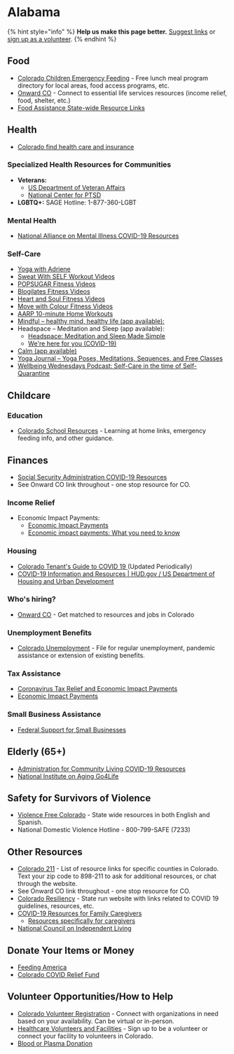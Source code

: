 # Alabama





{% hint style="info" %}
**Help us make this page better.** [Suggest links](https://forms.gle/ykTSst9uoWceo5fn8%20) or [sign up as a volunteer](https://forms.gle/8z7yuJyz1m76y4Hi8).
{% endhint %}

## Food

* [Colorado Children Emergency Feeding](http://www.cde.state.co.us/nutrition/nutriemergencyfeeding) - Free lunch meal program directory for local areas, food access programs, etc.
* [Onward CO](https://onwardco.org/) - Connect to essential life services resources \(income relief, food, shelter, etc.\)
* [Food Assistance State-wide Resource Links](https://www.colorado.gov/pacific/cdhs/colorado-food-assistance-and-covid-19)

## Health

* [Colorado find health care and insurance](https://www.colorado.gov/pacific/cdphe/categories/services-and-information/health/find-health-care-and-health-insurance)

### Specialized Health Resources for Communities

* **Veterans:**
  * [US Department of Veteran Affairs](https://www.publichealth.va.gov/n-coronavirus/)
  * [National Center for PTSD](https://www.ptsd.va.gov/covid/index.asp)
* **LGBTQ+:** SAGE Hotline: 1-877-360-LGBT

### Mental Health

* [National Alliance on Mental Illness COVID-19 Resources](https://www.nami.org/getattachment/About-NAMI/NAMI-News/2020/NAMI-Updates-on-the-Coronavirus/COVID-19-Updated-Guide-1.pdf?lang=en-US/)

### Self-Care

* [Yoga with Adriene](https://yogawithadriene.com/)
* [Sweat With SELF Workout Videos](https://www.youtube.com/playlist?list=PL7Ax6CP9_hgPjjCrA9zNH9ebuvgJ1riXd)
* [POPSUGAR Fitness Videos](https://www.youtube.com/user/popsugartvfit/videos)
* [Blogilates Fitness Videos](https://www.youtube.com/user/blogilates/videos)
* [Heart and Soul Fitness Videos](https://www.youtube.com/user/KozakSportsPerform)
* [Move with Colour Fitness Videos](https://www.youtube.com/channel/UCZFdkG03mZwKGt1_RJ23vAA)
* [AARP 10-minute Home Workouts](https://www.aarp.org/health/healthy-living/info-2020/exercising-at-home.html)
* [Mindful – healthy mind, healthy life \(app available\): ](https://www.mindful.org/)
* Headspace – Meditation and Sleep \(app available\): 
  * [Headspace: Meditation and Sleep Made Simple](https://www.headspace.com/)
  * [We're here for you \(COVID-19\)](https://www.headspace.com/covid-19)
* [Calm \(app available\)](https://www.calm.com/)
* [Yoga Journal – Yoga Poses, Meditations, Sequences, and Free Classes](https://www.yogajournal.com/)
* [Wellbeing Wednesdays Podcast: Self-Care in the time of Self-Quarantine](https://www.thedaonline.com/podcasts/wellbeingwednesdays/wellness-wednesdays-podcast-self-care-in-the-time-of-self-quarantine/article_e19d3054-6d39-11ea-b7a2-4be1c04d6c78.html)

## Childcare

### Education

* [Colorado School Resources](http://www.cde.state.co.us/safeschools) - Learning at home links, emergency feeding info, and other guidance.

## Finances

* [Social Security Administration COVID-19 Resources](https://www.ssa.gov/coronavirus/)
* See Onward CO link throughout - one stop resource for CO.

### Income Relief

* Economic Impact Payments: 
  * [Economic Impact Payments](https://www.irs.gov/coronavirus/economic-impact-payments)
  * [Economic impact payments: What you need to know](https://www.irs.gov/newsroom/economic-impact-payments-what-you-need-to-know) 

### Housing

* [Colorado Tenant's Guide to COVID 19 ](https://docs.google.com/document/d/e/2PACX-1vQABJuY4-YZmSk_OEYKOaWD4Vmw1_7wiDHmEoIjTqoBnqPsfQgNXDQgYf5_hT9zJjejaIfAfMnVBJZn/pub)\(Updated Periodically\)
* [COVID-19 Information and Resources \| HUD.gov / US Department of Housing and Urban Development](https://www.hud.gov/coronavirus)

### Who's hiring?

* [Onward CO](https://onwardco.org/) - Get matched to resources and jobs in Colorado

### Unemployment Benefits

* [Colorado Unemployment](https://www.colorado.gov/cdle/unemployment) - File for regular unemployment, pandemic assistance or extension of existing benefits.

### Tax Assistance

* [Coronavirus Tax Relief and Economic Impact Payments](https://www.irs.gov/coronavirus-tax-relief-and-economic-impact-payments)
* [Economic Impact Payments](https://www.irs.gov/newsroom/economic-impact-payments-what-you-need-to-know)

### Small Business Assistance

* [Federal Support for Small Businesses](https://www.coronavirus.gov/smallbusiness)

## Elderly \(65+\)

* [Administration for Community Living COVID-19 Resources](https://acl.gov/COVID-19)
* [National Institute on Aging Go4Life](https://go4life.nia.nih.gov/)

## Safety for Survivors of Violence

* [Violence Free Colorado](https://www.violencefreecolorado.org/2020/03/covid-19-coronavirus-information/) - State wide resources in both English and Spanish.
* National Domestic Violence Hotline - 800-799-SAFE \(7233\)

## Other Resources

* [Colorado 211](https://www.211colorado.org/covid-19/) - List of resource links for specific counties in Colorado.  Text your zip code to 898-211 to ask for additional resources, or chat through the website.
* See Onward CO link throughout - one stop resource for CO.
* [Colorado Resiliency](https://www.coresiliency.com/covid19) - State run website with links related to COVID 19 guidelines, resources, etc.
* [COVID-19 Resources for Family Caregivers](https://www.caregiver.org/coronavirus-covid-19-resources-and-articles-family-caregivers)
  * [Resources specifically for caregivers](https://www.caregiving.org/resources/covid-19-resources-for-caregivers)
* [National Council on Independent Living](https://ncil.org/covid-19/)

## Donate Your Items or Money

* [Feeding America](https://www.feedingamerica.org/take-action/coronavirus?s_onsite_promo=lightbox)
* [Colorado COVID Relief Fund](https://helpcoloradonow.org/)

## Volunteer Opportunities/How to Help

* [Colorado Volunteer Registration](https://coloradoresponds.communityos.org/volunteer-registration) - Connect with organizations in need based on your availability.  Can be virtual or in-person.
* [Healthcare Volunteers and Facilities](https://cohealthvol.nationbuilder.com/) - Sign up to be a volunteer or connect your facility to volunteers in Colorado.
* [Blood or Plasma Donation](https://www.vitalant.org/Home.aspx)

